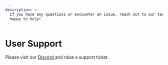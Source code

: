 ```yaml
---
description: >-
  If you have any questions or encounter an issue, reach out to our team, we are
  happy to help!
---
```


# User Support

Please visit our [Discord ](https://discord.gg/relaychain)and raise a support ticket.

